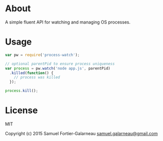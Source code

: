 # About

A simple fluent API for watching and managing OS processes.

# Usage

```JavaScript
var pw = require('process-watch');

// optional parentPid to ensure process uniqueness
var process = pw.watch('node app.js', parentPid)
  .killed(function() {
    // process was killed
  });

process.kill();
```

# License

MIT

Copyright (c) 2015 Samuel Fortier-Galarneau <samuel.galarneau@gmail.com>
